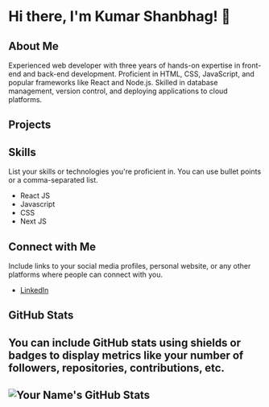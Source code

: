 # Hi there, I'm Kumar Shanbhag! 👋

## About Me

Experienced web developer with three years of hands-on expertise in front-end and back-end development. Proficient in HTML, CSS, JavaScript, and popular frameworks like React and Node.js. Skilled in database management, version control, and deploying applications to cloud platforms.

## Projects


## Skills

List your skills or technologies you're proficient in. You can use bullet points or a comma-separated list.

- React JS
- Javascript
- CSS
- Next JS

## Connect with Me

Include links to your social media profiles, personal website, or any other platforms where people can connect with you.

- [LinkedIn](https://in.linkedin.com/in/kumar-shanbhag-61a5b8189)

## GitHub Stats

## You can include GitHub stats using shields or badges to display metrics like your number of followers, repositories, contributions, etc.

## ![Your Name's GitHub Stats](https://github-readme-stats.vercel.app/api?username=Kumarshanbhag&show_icons=true)

